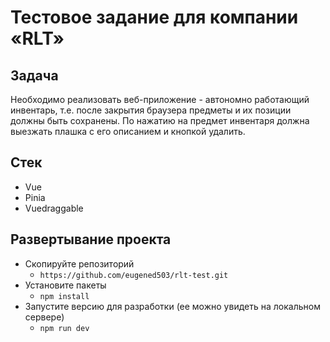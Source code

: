 
# Тестовое задание для компании «RLT»

## Задача
Необходимо реализовать веб-приложение - автономно работающий инвентарь, т.е. после закрытия браузера предметы и их позиции должны быть сохранены. По нажатию на предмет инвентаря должна выезжать плашка с его описанием и кнопкой удалить.

## Cтек
+ Vue
+ Pinia
+ Vuedraggable

## Развертывание проекта
- Скопируйте репозиторий
    - `https://github.com/eugened503/rlt-test.git`
- Установите пакеты
     - `npm install`
- Запустите версию для разработки (ее можно увидеть на локальном сервере)
    - `npm run dev`